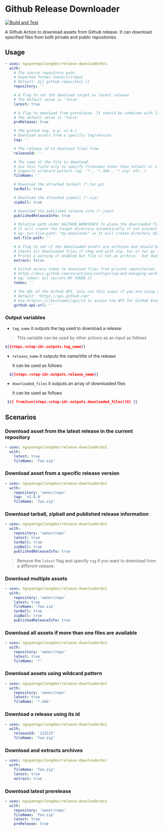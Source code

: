 # Github Release Downloader

[![Build and Test](https://github.com/nguyenngoclongdev/release-downloader/actions/workflows/ci.yml/badge.svg)](https://github.com/nguyenngoclongdev/release-downloader/actions/workflows/ci.yml)

A Github Action to download assets from Github release. It can download
specified files from both private and public repositories.

## Usage

```yaml
- uses: nguyenngoclongdev/release-downloader@v1
  with:
    # The source repository path.
    # Expected format {owner}/{repo}
    # Default: ${{ github.repository }}
    repository: ''

    # A flag to set the download target as latest release
    # The default value is 'false'
    latest: true

    # A flag to download from prerelease. It should be combined with latest flag.
    # The default value is 'false'
    preRelease: true

    # The github tag. e.g: v1.0.1
    # Download assets from a specific tag/version
    tag: ''

    # The release id to download files from
    releaseId: ''

    # The name of the file to download.
    # Use this field only to specify filenames other than tarball or zipball, if any.
    # Supports wildcard pattern (eg: '*', '*.deb', '*.zip' etc..)
    fileName: ''

    # Download the attached tarball (*.tar.gz)
    tarBall: true

    # Download the attached zipball (*.zip)
    zipBall: true

    # Download the published release info (*.json)
    publishedReleaseInfo: true

    # Relative path under $GITHUB_WORKSPACE to place the downloaded file(s)
    # It will create the target directory automatically if not present
    # eg: out-file-path: "my-downloads" => It will create directory $GITHUB_WORKSPACE/my-downloads
    out-file-path: ''

    # A flag to set if the downloaded assets are archives and should be extracted
    # Checks all downloaded files if they end with zip, tar or tar.gz and extracts them, if true.
    # Prints a warning if enabled but file is not an archive - but does not fail.
    extract: false

    # Github access token to download files from private repositories
    # https://docs.github.com/en/actions/configuring-and-managing-workflows/creating-and-storing-encrypted-secrets
    # eg: token: ${{ secrets.MY_TOKEN }}
    token: ''

    # The URL of the Github API, only use this input if you are using Github Enterprise
    # Default: "https://api.github.com"
    # Use http(s)://[hostname]/api/v3 to access the API for GitHub Enterprise Server
    github-api-url: ''
```

### Output variables

- `tag_name` it outputs the tag used to download a release.

> This variable can be used by other actions as an input as follows

```sh
${{steps.<step-id>.outputs.tag_name}}
```

- `release_name` it outputs the name/title of the release

  It can be used as follows

```sh
  ${{steps.<step-id>.outputs.release_name}}
```

- `downloaded_files` it outputs an array of downloaded files

  It can be used as follows

```sh
 ${{ fromJson(steps.<step-id>.outputs.downloaded_files)[0] }}
```

## Scenarios

### Download asset from the latest release in the current repository

```yaml
- uses: nguyenngoclongdev/release-downloader@v1
  with:
    latest: true
    fileName: 'foo.zip'
```

### Download asset from a specific release version

```yaml
- uses: nguyenngoclongdev/release-downloader@v1
  with:
    repository: 'owner/repo'
    tag: 'v1.0.0'
    fileName: 'foo.zip'
```

### Download tarball, zipball and published release information

```yaml
- uses: nguyenngoclongdev/release-downloader@v1
  with:
    repository: 'owner/repo'
    latest: true
    tarBall: true
    zipBall: true
    publishedReleaseInfo: true
```

> Remove the `latest` flag and specify `tag` if you want to download from a
> different release.

### Download multiple assets

```yaml
- uses: nguyenngoclongdev/release-downloader@v1
  with:
    repository: 'owner/repo'
    latest: true
    fileName: 'foo.zip'
    tarBall: true
    zipBall: true
    publishedReleaseInfo: true
```

### Download all assets if more than one files are available

```yaml
- uses: nguyenngoclongdev/release-downloader@v1
  with:
    repository: 'owner/repo'
    latest: true
    fileName: '*'
```

### Download assets using wildcard pattern

```yaml
- uses: nguyenngoclongdev/release-downloader@v1
  with:
    repository: 'owner/repo'
    latest: true
    fileName: '*.deb'
```

### Download a release using its id

```yaml
- uses: nguyenngoclongdev/release-downloader@v1
  with:
    releaseId: '123123'
    fileName: 'foo.zip'
```

### Download and extracts archives

```yaml
- uses: nguyenngoclongdev/release-downloader@v1
  with:
    fileName: 'foo.zip'
    latest: true
    extract: true
```

### Download latest prerelease

```yaml
- uses: nguyenngoclongdev/release-downloader@v1
  with:
    repository: 'owner/repo'
    fileName: 'foo.zip'
    latest: true
    preRelease: true
```
